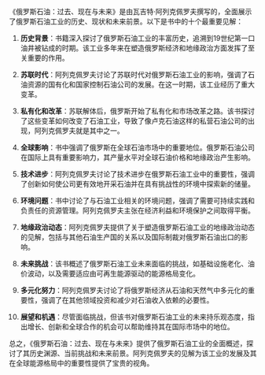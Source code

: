 《俄罗斯石油：过去、现在与未来》是由瓦吉特·阿列克佩罗夫撰写的，全面展示了俄罗斯石油工业的历史、现状和未来前景。以下是书中的十个最重要见解：

1. **历史背景**：书籍深入探讨了俄罗斯石油工业的丰富历史，追溯到19世纪第一口油井被钻成的时期。该工业多年来在塑造俄罗斯经济和地缘政治方面发挥了至关重要的作用。

2. **苏联时代**：阿列克佩罗夫讨论了苏联时代对俄罗斯石油工业的影响，强调了石油资源的国有化和国家控制石油公司的发展。在这一时期，该工业经历了重大变革。

3. **私有化和改革**：苏联解体后，俄罗斯开始了私有化和市场改革之路。该书探讨了这些变革如何改变了石油工业，导致了像卢克石油这样的私营石油公司的出现，阿列克佩罗夫就是其中之一。

4. **全球影响**：书中强调了俄罗斯在全球石油市场中的重要地位。俄罗斯石油公司在国际上具有重要影响力，其产量水平对全球石油价格和地缘政治产生影响。

5. **技术进步**：阿列克佩罗夫讨论了技术进步在俄罗斯石油工业中的重要性，强调了创新如何使公司更有效地开采石油并在具有挑战性的环境中探索新的储量。

6. **环境问题**：书中讨论了与石油工业相关的环境问题，强调了需要可持续实践和负责任的资源管理。阿列克佩罗夫主张在经济利益和环境保护之间取得平衡。

7. **地缘政治动态**：阿列克佩罗夫提供了关于塑造俄罗斯石油工业的地缘政治动态的见解，包括与其他石油生产国的关系以及国际制裁对俄罗斯石油出口的影响。

8. **未来挑战**：该书概述了俄罗斯石油工业未来面临的挑战，如基础设施老化、油价波动，以及需要适应由可再生能源驱动的能源格局变化。

9. **多元化努力**：阿列克佩罗夫讨论了将俄罗斯经济从石油和天然气中多元化的重要性，强调了在其他领域投资和减少对石油收入依赖的必要性。

10. **展望和机遇**：尽管面临挑战，但该书对俄罗斯石油工业的未来持乐观态度，指出增长、创新和全球合作的机会可以帮助维持其在国际市场中的地位。

总之，《俄罗斯石油：过去、现在与未来》提供了俄罗斯石油工业的全面概述，探讨了其历史渊源、当前挑战和未来前景。阿列克佩罗夫的见解为该工业的发展及其在全球能源格局中的重要性提供了宝贵的视角。